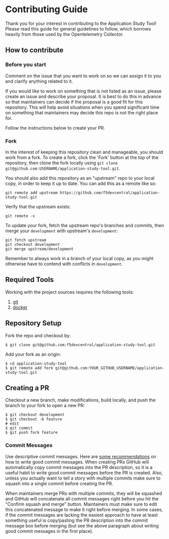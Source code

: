 # Contributing Guide

Thank you for your interest in contributing to the Application Study Tool!
Please read this guide for general guidelines to follow, which borrows heavily
from those used by the Opentelemetry Collector.

## How to contribute

### Before you start

Comment on the issue that you want to work on so we can assign it to you and
clarify anything related to it.

If you would like to work on something that is not listed as an issue,
please create an issue and describe your proposal. It is best to do this
in advance so that maintainers can decide if the proposal is a good fit for
this repository. This will help avoid situations when you spend significant time
on something that maintainers may decide this repo is not the right place for.

Follow the instructions below to create your PR.

### Fork

In the interest of keeping this repository clean and manageable, you should
work from a fork. To create a fork, click the 'Fork' button at the top of the
repository, then clone the fork locally using `git clone
git@github.com:USERNAME/application-study-tool.git`.

You should also add this repository as an "upstream" repo to your local copy,
in order to keep it up to date. You can add this as a remote like so:

`git remote add upstream https://github.com/f5devcentral/application-study-tool.git`

Verify that the upstream exists:

`git remote -v`

To update your fork, fetch the upstream repo's branches and commits, then merge
your `development` with upstream's `development`:

```
git fetch upstream
git checkout development
git merge upstream/development
```

Remember to always work in a branch of your local copy, as you might otherwise
have to contend with conflicts in `development`.


## Required Tools

Working with the project sources requires the following tools:

1. [git](https://git-scm.com/)
4. [docker](https://www.docker.com/)

## Repository Setup

Fork the repo and checkout  by:

```
$ git clone git@github.com:f5devcentral/application-study-tool.git
```

Add your fork as an origin:

```shell
$ cd application-study-tool
$ git remote add fork git@github.com:YOUR_GITHUB_USERNAME/application-study-tool.git
```

## Creating a PR

Checkout a new branch, make modifications, build locally, and push the branch to your fork
to open a new PR:

```shell
$ git checkout development
$ git checkout -b feature
# edit
$ git commit
$ git push fork feature
```

### Commit Messages

Use descriptive commit messages. Here are [some recommendations](https://cbea.ms/git-commit/)
on how to write good commit messages.
When creating PRs GitHub will automatically copy commit messages into the PR description,
so it is a useful habit to write good commit messages before the PR is created.
Also, unless you actually want to tell a story with multiple commits make sure to squash
into a single commit before creating the PR.

When maintainers merge PRs with multiple commits, they will be squashed and GitHub will
concatenate all commit messages right before you hit the "Confirm squash and merge"
button. Maintainers must make sure to edit this concatenated message to make it right before merging.
In some cases, if the commit messages are lacking the easiest approach to have at
least something useful is copy/pasting the PR description into the commit message box
before merging (but see the above paragraph about writing good commit messages in the first place).